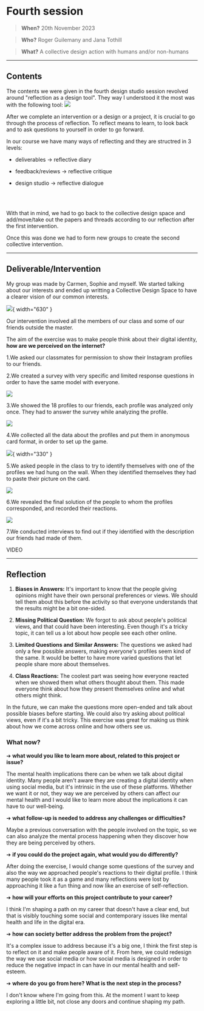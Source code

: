 # **Fourth session**

> **When?** 20th November 2023

> **Who?** Roger Guilemany and Jana Tothill

> **What?** A collective design action with humans and/or non-humans
_________________________
## **Contents**

The contents we were given in the fourth design studio session revolved around "reflection as a design tool". They way I understood it the most was with the following tool:
![](../images/Design%20Studio/CI_Content.png)

After we complete an intervention or a design or a project, it is crucial to go through the process of reflection. To reflect means to learn, to look back and to ask questions to yourself in order to go forward. 

In our course we have many ways of reflecting and they are structred in 3 levels:

- deliverables → reflective diary

- feedback/reviews → reflective critique

- design studio → reflective dialogue

<br></br>

With that in mind, we had to go back to the collective design space and add/move/take out the papers and threads according to our reflection after the first intervention.

Once this was done we had to form new groups to create the second collective intervention.

______________________________
## **Deliverable/Intervention**

My group was made by Carmen, Sophie and myself. We started talking about our interests and ended up writting a Collective Design Space to have a clearer vision of our common interests.

![](../images/Design%20Studio/DS1.jpg){ width="630" }

Our intervention involved all the members of our class and some of our friends outside the master.

The aim of the exercise was to make people think about their digital identity, **how are we perceived on the internet?**

1.We asked our classmates for permission to show their Instagram profiles to our friends.

2.We created a survey with very specific and limited response questions in order to have the same model with everyone.

![](../images/Design%20Studio/4SurveyPicture.png)

3.We showed the 18 profiles to our friends, each profile was analyzed only once. They had to answer the survey while analyzing the profile.

![](../images/Design%20Studio/4Profiles.gif)

4.We collected all the data about the profiles and put them in anonymous card format, in order to set up the game.

![](../images/Design%20Studio/4cards.jpg){ width="330" }

5.We asked people in the class to try to identify themselves with one of the profiles we had hung on the wall. When they identified themselves they had to paste their picture on the card.

![](../images/Design%20Studio/4Time%20Lapse.gif)

6.We revealed the final solution of the people to whom the profiles corresponded, and recorded their reactions.

![](../images/Design%20Studio/4BeforeAfter.png)

7.We conducted interviews to find out if they identified with the description our friends had made of them.

VIDEO


______________________________
## **Reflection**

1. **Biases in Answers:**
   It's important to know that the people giving opinions might have their own personal preferences or views. We should tell them about this before the activity so that everyone understands that the results might be a bit one-sided.

2. **Missing Political Question:**
   We forgot to ask about people's political views, and that could have been interesting. Even though it's a tricky topic, it can tell us a lot about how people see each other online.

3. **Limited Questions and Similar Answers:**
   The questions we asked had only a few possible answers, making everyone's profiles seem kind of the same. It would be better to have more varied questions that let people share more about themselves.

4. **Class Reactions:**
   The coolest part was seeing how everyone reacted when we showed them what others thought about them. This made everyone think about how they present themselves online and what others might think.

In the future, we can make the questions more open-ended and talk about possible biases before starting. We could also try asking about political views, even if it's a bit tricky. This exercise was great for making us think about how we come across online and how others see us.


### What now?
➔ **what would you like to learn more about, related to this project or issue?**

The mental health implications there can be when we talk about digital identity. Many people aren't aware they are creating a digital identity when using social media, but it's intrinsic in the use of these platforms. Whether we want it or not, they way we are perceived by others can affect our mental health and I would like to learn more about the implications it can have to our well-being.

➔ **what follow-up is needed to address any challenges or difficulties?**

Maybe a previous conversation with the people involved on the topic, so we can also analyze the mental process happening when they discover how they are being perceived by others.

➔ **if you could do the project again, what would you do differently?**

After doing the exercise, I would change some questions of the survey and also the way we approached people's reactions to their digital profile. I think many people took it as a game and many reflections were lost by approaching it like a fun thing and now like an exercise of self-reflection.

➔ **how will your efforts on this project contribute to your career?**

I think I'm shaping a path on my career that doesn't have a clear end, but that is visibly touching some social and contemporary issues like mental health and life in the digital era.

➔ **how can society better address the problem from the project?**

It's a complex issue to address because it's a big one, I think the first step is to reflect on it and make people aware of it. From here, we could redesign the way we use social media or how social media is designed in order to reduce the negative impact in can have in our mental health and self-esteem.

➔ **where do you go from here? What is the next step in the process?**

I don't know where I'm going from this. At the moment I want to keep exploring a little bit, not close any doors and continue shaping my path.